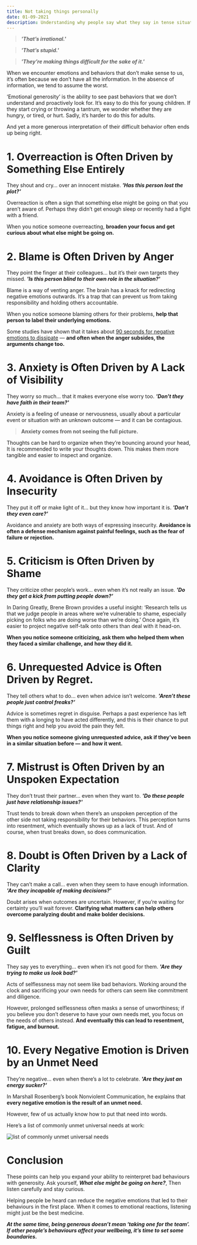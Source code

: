 ```yaml
---
title: Not taking things personally
date: 01-09-2021
description: Understanding why people say what they say in tense situations.
---
```


> ***'That’s irrational.'***

> ***'That’s stupid.'***

> ***'They’re making things difficult for the sake of it.'***

When we encounter emotions and behaviors that don’t make sense to us, it’s often because we don’t have all the information. In the absence of information, we tend to assume the worst.

‘Emotional generosity’ is the ability to see past behaviors that we don’t understand and proactively look for. It’s easy to do this for young children. If they start crying or throwing a tantrum, we wonder whether they are hungry, or tired, or hurt. Sadly, it’s harder to do this for adults.

And yet a more generous interpretation of their difficult behavior often ends up being right.

# 1. Overreaction is Often Driven by Something Else Entirely

They shout and cry… over an innocent mistake. ***'Has this person lost the plot?'***

Overreaction is often a sign that something else might be going on that you aren’t aware of. Perhaps they didn’t get enough sleep or recently had a fight with a friend. 

When you notice someone overreacting, **broaden your focus and get curious about what else might be going on.**

# 2. Blame is Often Driven by Anger
They point the finger at their colleagues… but it’s their own targets they missed. ***'Is this person blind to their own role in the situation?'***

Blame is a way of venting anger. The brain has a knack for redirecting negative emotions outwards. It’s a trap that can prevent us from taking responsibility and holding others accountable.

When you notice someone blaming others for their problems, **help that person to label their underlying emotions.**

Some studies have shown that it takes about [90 seconds for negative emotions to dissipate](https://www.alysonmstone.com/90-seconds-to-emotional-resilience/) — **and often when the anger subsides, the arguments change too.**

# 3. Anxiety is Often Driven by A Lack of Visibility
They worry so much… that it makes everyone else worry too. ***'Don't they have faith in their team?'***

Anxiety is a feeling of unease or nervousness, usually about a particular event or situation with an unknown outcome — and it can be contagious.

> **Anxiety comes from not seeing the full picture.**

Thoughts can be hard to organize when they’re bouncing around your head, It is recommended to write your thoughts down. This makes them more tangible and easier to inspect and organize.

# 4. Avoidance is Often Driven by Insecurity
They put it off or make light of it… but they know how important it is. ***'Don’t they even care?'***

Avoidance and anxiety are both ways of expressing insecurity. **Avoidance is often a defense mechanism against painful feelings, such as the fear of failure or rejection.**

# 5. Criticism is Often Driven by Shame
They criticize other people’s work… even when it’s not really an issue. ***'Do they get a kick from putting people down?'***

<!-- EDIT THIS POINT -->
In Daring Greatly, Brene Brown provides a useful insight: ‘Research tells us that we judge people in areas where we’re vulnerable to shame, especially picking on folks who are doing worse than we’re doing.’ Once again, it’s easier to project negative self-talk onto others than deal with it head-on.

**When you notice someone criticizing, ask them who helped them when they faced a similar challenge, and how they did it.**

# 6. Unrequested Advice is Often Driven by Regret. 
They tell others what to do… even when advice isn’t welcome. ***'Aren’t these people just control freaks?'***

Advice is sometimes regret in disguise. Perhaps a past experience has left them with a longing to have acted differently, and this is their chance to put things right and help you avoid the pain they felt.

**When you notice someone giving unrequested advice, ask if they’ve been in a similar situation before — and how it went.**

# 7. Mistrust is Often Driven by an Unspoken Expectation
They don’t trust their partner… even when they want to. ***'Do these people just have relationship issues?'***

Trust tends to break down when there’s an unspoken perception of the other side not taking responsibility for their behaviors. This perception turns into resentment, which eventually shows up as a lack of trust. And of course, when trust breaks down, so does communication.

# 8. Doubt is Often Driven by a Lack of Clarity
They can’t make a call… even when they seem to have enough information. ***'Are they incapable of making decisions?'***

Doubt arises when outcomes are uncertain. However, if you’re waiting for certainty you’ll wait forever. **Clarifying what matters can help others overcome paralyzing doubt and make bolder decisions.**

# 9. Selflessness is Often Driven by Guilt

They say yes to everything… even when it’s not good for them. ***'Are they trying to make us look bad?'***

Acts of selflessness may not seem like bad behaviors. Working around the clock and sacrificing your own needs for others can seem like commitment and diligence. 

However, prolonged selflessness often masks a sense of unworthiness; if you believe you don’t deserve to have your own needs met, you focus on the needs of others instead. **And eventually this can lead to resentment, fatigue, and burnout.**

# 10. Every Negative Emotion is Driven by an Unmet Need
They’re negative… even when there’s a lot to celebrate. ***'Are they just an energy sucker?'***

In Marshall Rosenberg’s book Nonviolent Communication, he explains that **every negative emotion is the result of an unmet need.** 

However, few of us actually know how to put that need into words.

Here’s a list of commonly unmet universal needs at work:

![list of commonly unmet universal needs](/blog-images/not-taking-things-personally/needs.png)

# Conclusion
These points can help you expand your ability to reinterpret bad behaviours with generosity. Ask yourself, ***What else might be going on here?***, Then listen carefully and stay curious.

Helping people be heard can reduce the negative emotions that led to their behaviours in the first place. When it comes to emotional reactions, listening might just be the best medicine.

***At the same time, being generous doesn’t mean ‘taking one for the team’. If other people’s behaviours affect your wellbeing, it’s time to set some boundaries.***

